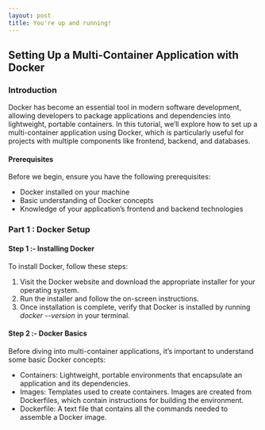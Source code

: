 ```yaml
---
layout: post
title: You're up and running!
---
```


## Setting Up a Multi-Container Application with Docker

### Introduction

Docker has become an essential tool in modern software development, allowing developers to package applications and dependencies into lightweight, portable containers. In this tutorial, we’ll explore how to set up a multi-container application using Docker, which is particularly useful for projects with multiple components like frontend, backend, and databases.

#### Prerequisites
Before we begin, ensure you have the following prerequisites:

<ul>
  <li>Docker installed on your machine</li>
  <li>Basic understanding of Docker concepts</li>
  <li>Knowledge of your application’s frontend and backend technologies</li>
</ul>

### Part 1 : Docker Setup

#### Step 1 :- Installing Docker

To install Docker, follow these steps:

1. Visit the Docker website and download the appropriate installer for your operating system.
2. Run the installer and follow the on-screen instructions.
3. Once installation is complete, verify that Docker is installed by running <i>docker --version</i> in your terminal.

#### Step 2 :- Docker Basics

Before diving into multi-container applications, it’s important to understand some basic Docker concepts:

<ul>
  <li>Containers: Lightweight, portable environments that encapsulate an application and its dependencies.</li>
  <li>Images: Templates used to create containers. Images are created from Dockerfiles, which contain instructions for building the environment.</li>
  <li>Dockerfile: A text file that contains all the commands needed to assemble a Docker image.</li></ul>